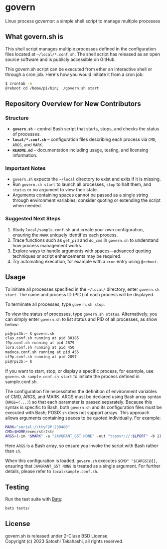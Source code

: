 # govern
Linux process governor: a simple shell script to manage multiple processes

## What govern.sh is

This shell script manages multiple processes defined in the configuration files located at ``~/local/*.conf.sh``. The shell script has released as an open source software and is publicly accessible on GitHub.

This govern.sh script can be executed from ether an interactive shell or through a cron job. Here's how you would initiate it from a cron job:

```sh
$ crontab -e
@reboot cd /home/pi/bin; ./govern.sh start
```

## Repository Overview for New Contributors

### Structure
- **`govern.sh`** – central Bash script that starts, stops, and checks the status of processes.
- **`local/*.conf.sh`** – configuration files describing each process via `CMD`, `ARGS`, and `MARK`.
- **`README.md`** – documentation including usage, testing, and licensing information.

### Important Notes
- `govern.sh` expects the `~/local` directory to exist and exits if it is missing.
- Run `govern.sh start` to launch all processes, `stop` to halt them, and `status` or no argument to view their state.
- Arguments containing spaces cannot be passed as a single string through environment variables; consider quoting or extending the script when needed.

### Suggested Next Steps
1. Study `local/sample.conf.sh` and create your own configuration, ensuring the `MARK` uniquely identifies each process.
2. Trace functions such as `get_pid` and `do_cmd` in `govern.sh` to understand how process management works.
3. Explore ways to handle arguments with spaces—advanced quoting techniques or script enhancements may be required.
4. Try automating execution, for example with a `cron` entry using `@reboot`.

## Usage

To initiate all processes specified in the ``~/local/`` directory, enter ``govern.sh start``. The name and process ID (PID) of each process will be displayed.

To terminate all processes, type ``govern.sh stop``.

To view the status of processes, type ``govern.sh status``. Alternatively, you can simply enter ``govern.sh`` to list status and PID of all processes, as show below:
```sh
pi@rpi3b:~ $ govern.sh
clas.conf.sh running at pid 30185
f9p.conf.sh running at pid 2879
lora.conf.sh running at pid 450
madoca.conf.sh running at pid 455
sf9p.conf.sh running at pid 2897
pi@rpi3b:~ $
```

If you want to start, stop, or display a specific process, for example, use ``govern.sh sample.conf.sh start`` to initiate the process defined in sample.conf.sh.

The configuration file necessitates the definition of environment variables of CMD, ARGS, and MARK. ARGS must be declared using Bash array syntax (`ARGS=(...)`) so that each parameter is passed separately. Because this syntax is specific to Bash, both `govern.sh` and its configuration files must be executed with Bash; POSIX `sh` does not support arrays. This approach allows arguments containing spaces to be quoted individually. For example:

```bash
MARK="serial://ttyF9P:230400"
CMD=$HOME/exec/str2str
ARGS=(-in "$MARK" -a "JAVGRANT_G5T NONE" -out "tcpsvr://:$LPORT" -b 1)
```
Here `ARGS` is a Bash array, so ensure you invoke the script with Bash rather than `sh`.

When this configuration is loaded, ``govern.sh`` executes ``$CMD" "${ARGS[@]}``, ensuring that ``JAVGRANT_G5T NONE`` is treated as a single argument. For further details, please refer to ``local/sample.conf.sh``.

## Testing

Run the test suite with [Bats](https://github.com/bats-core/bats-core):

```sh
bats tests/
```

## License

govern.sh is released under 2-Cluse BSD License.  
Copyright (c) 2023 Satoshi Takahashi, all rights reserved.
